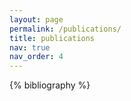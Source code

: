 ```yaml
---
layout: page
permalink: /publications/
title: publications
nav: true
nav_order: 4
---
```


<!-- _pages/publications.md -->
<div class="publications">

{% bibliography %}

</div>
